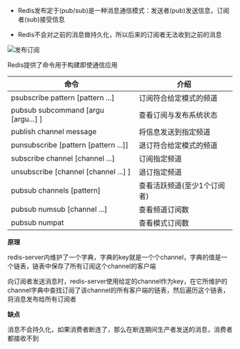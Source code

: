 * Redis发布定于(pub/sub)是一种消息通信模式：发送者(pub)发送信息，订阅者(sub)接受信息

* Redis不会对之前的消息做持久化，所以后来的订阅者无法收到之前的消息

![发布订阅](D:\桌面\Notes\Notes\数据库\Redis\p\发布订阅.png)



Redis提供了命令用于构建即使通信应用

| 命令                                 | 介绍                        |
| ------------------------------------ | --------------------------- |
| psubscribe pattern [pattern ...]     | 订阅符合给定模式的频道      |
| pubsub subcommand [argu [argu...] ]  | 查看订阅与发布系统状态      |
| publish channel message              | 将信息发送到指定频道        |
| punsubscribe [pattern [pattern ...]] | 退订符合给定模式的频道      |
| subscribe channel [channel ...]      | 订阅指定频道                |
| unsubscribe [channel [channel ...] ] | 退订指定频道                |
| pubsub channels [pattern]            | 查看活跃频道(至少1个订阅者) |
| pubsub numsub [channel ...]          | 查看频道订阅数              |
| pubsub numpat                        | 查看模式订阅数              |



**原理**

redis-server内维护了一个字典，字典的key就是一个个channel，字典的值是一个链表，链表中保存了所有订阅这个channel的客户端

向订阅者发送消息时，redis-server使用给定的channel作为key，在它所维护的channel字典中查找订阅了该channel的所有客户端的链表，然后遍历这个链表，将消息发布给所有订阅者



**缺点**

消息不会持久化，如果消费者断连了，那么在断连期间生产者发送的消息，消费者都接收不到
